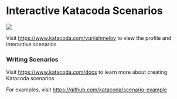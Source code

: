 # Interactive Katacoda Scenarios

[![](http://shields.katacoda.com/katacoda/yuriishmelov/count.svg)](https://www.katacoda.com/yuriishmelov "Get your profile on Katacoda.com")

Visit https://www.katacoda.com/yuriishmelov to view the profile and interactive scenarios

### Writing Scenarios
Visit https://www.katacoda.com/docs to learn more about creating Katacoda scenarios

For examples, visit https://github.com/katacoda/scenario-example
